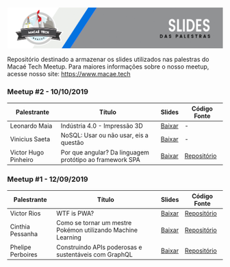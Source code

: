 ![alt text](https://raw.githubusercontent.com/MacaeTech/meetup/master/img/slides-header.png)

Repositório destinado a armazenar os slides utilizados nas palestras do Macaé Tech Meetup. Para maiores informações sobre o nosso meetup, acesse nosso site: https://www.macae.tech

### Meetup #2 - 10/10/2019

Palestrante             | Título | Slides | Código Fonte
----------------------- | ------ | ------ |-------------
Leonardo Maia             | Indústria 4.0 - Impressão 3D | [Baixar](https://github.com/MacaeTech/meetup/blob/master/Meetup%20%232%20%20-%20%5B10-10-2019%5D/Ind%C3%BAstria%204.0%20-%20Impress%C3%A3o%203D.pdf) | - 
Vinicius Saeta      | NoSQL: Usar ou não usar, eis a questão | [Baixar](https://github.com/MacaeTech/meetup/blob/master/Meetup%20%232%20%20-%20%5B10-10-2019%5D/Nosql%20-%20Usar%20ou%20n%C3%A3o%20usar%2C%20eis%20a%20quest%C3%A3o.pdf) | -
Victor Hugo Pinheiro       | Por que angular? Da linguagem protótipo ao framework SPA | [Baixar](https://github.com/MacaeTech/meetup/blob/master/Meetup%20%232%20%20-%20%5B10-10-2019%5D/Por%20que%20angular%20-%20SPA.pdf) | [Repositório](https://github.com/MacaeTech/angularmeetup)

### Meetup #1 - 12/09/2019

Palestrante             | Título | Slides | Código Fonte
----------------------- | ------ | ------ |-------------
Victor Rios             | WTF is PWA? | [Baixar](https://github.com/MacaeTech/meetup/blob/master/Meetup%20%231%20%20-%20%5B12-09-2019%5D/WTF%20is%20PWA.pdf) | [Repositório](https://github.com/MacaeTech/macae-tech-meetup-pwa-tips)
Cinthia Pessanha        | Como se tornar um mestre Pokémon utilizando Machine Learning | [Baixar](https://github.com/MacaeTech/meetup/blob/master/Meetup%20%231%20%20-%20%5B12-09-2019%5D/Como%20se%20tornar%20um%20mestre%20Pok%C3%A9mon%20utilizando%20Machine%20Learning.pdf) | [Repositório](https://github.com/MacaeTech/macae-tech-meetup-machine-learning)
Phelipe Perboires       | Construindo APIs poderosas e sustentáveis com GraphQL | [Baixar](https://github.com/MacaeTech/meetup/blob/master/Meetup%20%231%20%20-%20%5B12-09-2019%5D/Construindo%20APIs%20poderosas%20e%20sustent%C3%A1veis%20com%20GraphQL.pdf) | [Repositório](https://github.com/MacaeTech/macae-tech-meetup-graphql-sample)


